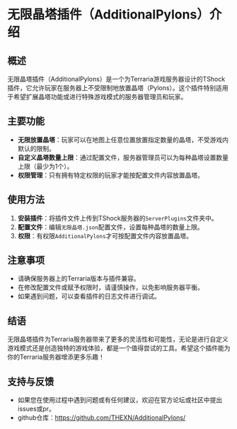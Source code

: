 # 无限晶塔插件（AdditionalPylons）介绍

## 概述

无限晶塔插件（AdditionalPylons）是一个为Terraria游戏服务器设计的TShock插件，它允许玩家在服务器上不受限制地放置晶塔（Pylons）。这个插件特别适用于希望扩展晶塔功能或进行特殊游戏模式的服务器管理员和玩家。

## 主要功能

- **无限放置晶塔**：玩家可以在地图上任意位置放置指定数量的晶塔，不受游戏内默认的限制。
- **自定义晶塔数量上限**：通过配置文件，服务器管理员可以为每种晶塔设置数量上限（最少为1个）。
- **权限管理**：只有拥有特定权限的玩家才能按配置文件内容放置晶塔。

## 使用方法

1. **安装插件**：将插件文件上传到TShock服务器的`ServerPlugins`文件夹中。
2. **配置文件**：编辑`无限晶塔.json`配置文件，设置每种晶塔的数量上限。
3. **权限**：有权限`AdditionalPylons`才可按配置文件内容放置晶塔。


## 注意事项

- 请确保服务器上的Terraria版本与插件兼容。
- 在修改配置文件或赋予权限时，请谨慎操作，以免影响服务器平衡。
- 如果遇到问题，可以查看插件的日志文件进行调试。

## 结语

无限晶塔插件为Terraria服务器带来了更多的灵活性和可能性，无论是进行自定义游戏模式还是创造独特的游戏体验，都是一个值得尝试的工具。希望这个插件能为你的Terraria服务器增添更多乐趣！

## 支持与反馈
- 如果您在使用过程中遇到问题或有任何建议，欢迎在官方论坛或社区中提出issues或pr。
- github仓库：https://github.com/THEXN/AdditionalPylons/
